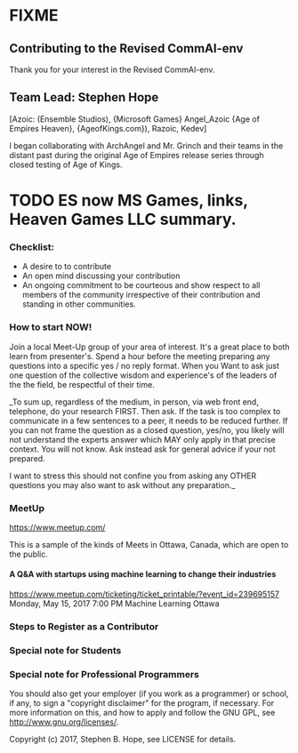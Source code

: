 # FIXME

## Contributing to the Revised CommAI-env

Thank you for your interest in the Revised CommAI-env.

## Team Lead: Stephen Hope
[Azoic: (Ensemble Studios), {Microsoft Games} Angel_Azoic {Age of Empires Heaven}, {AgeofKings.com}), Razoic, Kedev]

I began collaborating with ArchAngel and Mr. Grinch and their teams in the distant past during the original
Age of Empires release series through closed testing of Age of Kings.

# TODO ES now MS Games, links, Heaven Games LLC summary.

### Checklist:

- A desire to to contribute
- An open mind discussing your contribution
- An ongoing commitment to be courteous and show respect to all members of the community irrespective of their
contribution and standing in other communities.

### How to start NOW!

Join a local Meet-Up group of your area of interest. It's a great place to both learn from presenter's. Spend a hour
before the meeting preparing any questions into a specific yes / no reply format.  When you Want to ask just one
question of the collective wisdom and experience's of the leaders of the the field, be respectful of their time.

_To sum up, regardless of the medium, in person, via web front end, telephone, do your research FIRST. Then ask.
If the task is too complex to communicate in a few sentences to a peer, it needs to be reduced further. If you can not
frame the question as a closed question, yes/no, you likely will not understand the experts answer which MAY only apply
in that precise context. You will not know. Ask instead ask for general advice if your not prepared.

I want to stress this should not confine you from asking any OTHER questions you may also want to ask without any
preparation._

### MeetUp
https://www.meetup.com/

This is a sample of the kinds of Meets in Ottawa, Canada, which are open to the public.

#### A Q&A with startups using machine learning to change their industries ####
https://www.meetup.com/ticketing/ticket_printable/?event_id=239695157
Monday, May 15, 2017 7:00 PM                  Machine Learning Ottawa

### Steps to Register as a Contributor

### Special note for Students

### Special note for Professional Programmers

You should also get your employer (if you work as a programmer) or school, if any, to sign a "copyright disclaimer"
for the program, if necessary. For more information on this, and how to apply and follow the GNU GPL, see
<http://www.gnu.org/licenses/>.

Copyright (c) 2017, Stephen B. Hope, see LICENSE for details.